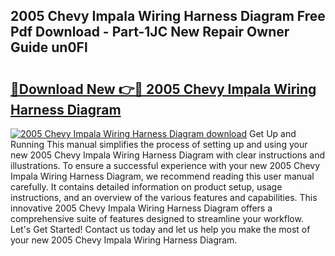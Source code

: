## 2005 Chevy Impala Wiring Harness Diagram Free Pdf Download - Part-1JC New Repair Owner Guide un0Fl

# <h2><a href="http://dfmpzk.blite.top/?on=2005+Chevy+Impala+Wiring+Harness+Diagram">🔗Download New 👉🔴 2005 Chevy Impala Wiring Harness Diagram</a></h2>

[![2005 Chevy Impala Wiring Harness Diagram download](https://i.imgur.com/lujVjoI.png)](http://dfmpzk.blite.top/?on=2005+Chevy+Impala+Wiring+Harness+Diagram)
Get Up and Running This manual simplifies the process of setting up and using your new 2005 Chevy Impala Wiring Harness Diagram with clear instructions and illustrations. To ensure a successful experience with your new 2005 Chevy Impala Wiring Harness Diagram, we recommend reading this user manual carefully. It contains detailed information on product setup, usage instructions, and an overview of the various features and capabilities. This innovative 2005 Chevy Impala Wiring Harness Diagram offers a comprehensive suite of features designed to streamline your workflow. Let's Get Started! Contact us today and let us help you make the most of your new 2005 Chevy Impala Wiring Harness Diagram.
